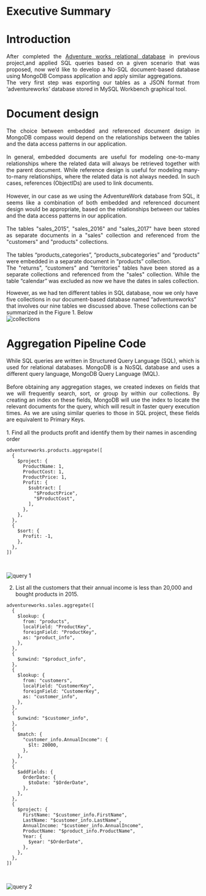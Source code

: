 # Executive Summary
# Introduction
<div align="justify">
After completed the <a href="https://github.com/ahvshim/SQL-Project" target="_blank">Adventure works relational database</a> 
in previous project,and applied SQL queries based on a given scenario that was proposed,
now we’d like to develop a 
No-SQL document-based database using MongoDB Compass application and apply 
similar aggregations. <br>
The very first step was exporting our tables as a JSON format from 
‘adventureworks’ database stored in MySQL Workbench graphical tool.
</div>

#  Document design
<div align="justify">
The choice between embedded and referenced document design in MongoDB 
compass would depend on the relationships between the tables and the data access 
patterns in our application. 
</div>
<br>
<div align="justify">
In general, embedded documents are useful for modeling one-to-many 
relationships where the related data will always be retrieved together with the parent 
document. While reference design is useful for modeling many-to-many relationships, 
where the related data is not always needed. In such cases, references (ObjectIDs) are 
used to link documents.
</div>
<br>
<div align="justify">
However, in our case as we using the AdventureWork database from SQL, it 
seems like a combination of both embedded and referenced document design would 
be appropriate, based on the relationships between our tables and the data access 
patterns in our application.
</div>
<br>
<div align="justify">
The tables "sales_2015", "sales_2016" and "sales_2017" have been stored as 
separate documents in a "sales" collection and referenced from the "customers" and 
"products" collections. 
</div>
<br>
<div align="justify">
The tables “products_categories”, “products_subcategories” and “products” 
were embedded in a separate document in “products” collection. <br>
The "returns", “customers” and "territories" tables have been stored as a 
separate collections and referenced from the "sales" collection. While the table 
“calendar” was excluded as now we have the dates in sales collection.
</div>

However, as we had ten different tables in SQL database, now we only have 
five collections in our document-based database named “adventureworks” that 
involves our nine tables we discussed above. These collections can be summarized in 
the Figure 1. Below
<br>
![collections](https://user-images.githubusercontent.com/126220185/222956520-7030b1ed-d8e7-4755-a5d0-ec11166853cb.png)

# Aggregation Pipeline Code
<div align="justify">
While SQL queries are written in Structured Query Language (SQL), which is 
used for relational databases. MongoDB is a NoSQL database and uses a different 
query language, MongoDB Query Language (MQL).
</div>
<br>
<div align="justify">
Before obtaining any aggregation stages, we created indexes on fields that we 
will frequently search, sort, or group by within our collections. By creating an index 
on these fields, MongoDB will use the index to locate the relevant documents for the 
query, which will result in faster query execution times. As we are using similar 
queries to those in SQL project, these fields are equivalent to Primary Keys.
</div>
<br>
1.  Find all the products profit and identify them by their names in 
ascending order

```mongo
adventureworks.products.aggregate([
  {
    $project: {
      ProductName: 1,
      ProductCost: 1,
      ProductPrice: 1,
      Profit: {
        $subtract: [
          "$ProductPrice",
          "$ProductCost",
        ],
      },
    },
  },
  {
    $sort: {
      Profit: -1,
    },
  },
])
```
<br>

![query 1](https://user-images.githubusercontent.com/126220185/222957434-fe62aa35-53bf-484e-a65e-b8d51a6bf3db.png)

2.  List all the customers that their annual income is less than 20,000 and bought products in 2015.

```mongo
adventureworks.sales.aggregate([
  {
    $lookup: {
      from: "products",
      localField: "ProductKey",
      foreignField: "ProductKey",
      as: "product_info",
    },
  },
  {
    $unwind: "$product_info",
  },
  {
    $lookup: {
      from: "customers",
      localField: "CustomerKey",
      foreignField: "CustomerKey",
      as: "customer_info",
    },
  },
  {
    $unwind: "$customer_info",
  },
  {
    $match: {
      "customer_info.AnnualIncome": {
        $lt: 20000,
      },
    },
  },
  {
    $addFields: {
      OrderDate: {
        $toDate: "$OrderDate",
      },
    },
  },
  {
    $project: {
      FirstName: "$customer_info.FirstName",
      LastName: "$customer_info.LastName",
      AnnualIncome: "$customer_info.AnnualIncome",
      ProductName: "$product_info.ProductName",
      Year: {
        $year: "$OrderDate",
      },
    },
  },
])
```
<br>

![query 2](https://user-images.githubusercontent.com/126220185/222957659-4e238eff-a365-4a43-bbc0-b73ccb484e4d.png)

